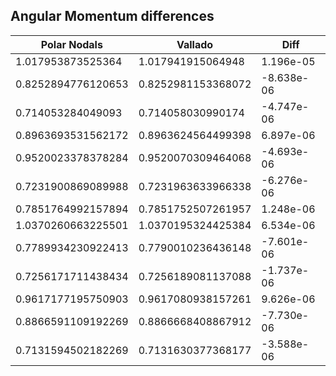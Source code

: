## Angular Momentum differences

| Polar Nodals           | Vallado              | Diff
| --------------------   | ------------------   | ---------
| 1.017953873525364 | 1.017941915064948 | 1.196e-05
| 0.8252894776120653 | 0.8252981153368072 | -8.638e-06
| 0.714053284049093 | 0.714058030990174 | -4.747e-06
| 0.8963693531562172 | 0.8963624564499398 | 6.897e-06
| 0.9520023378378284 | 0.9520070309464068 | -4.693e-06
| 0.7231900869089988 | 0.7231963633966338 | -6.276e-06
| 0.7851764992157894 | 0.7851752507261957 | 1.248e-06
| 1.0370260663225501 | 1.0370195324425384 | 6.534e-06
| 0.7789934230922413 | 0.7790010236436148 | -7.601e-06
| 0.7256171711438434 | 0.7256189081137088 | -1.737e-06
| 0.9617177195750903 | 0.9617080938157261 | 9.626e-06
| 0.8866591109192269 | 0.8866668408867912 | -7.730e-06
| 0.7131594502182269 | 0.7131630377368177 | -3.588e-06
